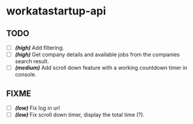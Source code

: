 # workatastartup-api

## TODO

- [ ] **_(high)_** Add filtering.
- [ ] **_(high)_** Get company details and available jobs from the companies search result.
- [ ] **_(medium)_** Add scroll down feature with a working countdown timer in console.

## FIXME
- [ ] **_(low)_** Fix log in url
- [ ] **_(low)_** Fix scroll down timer, display the total time (?).
